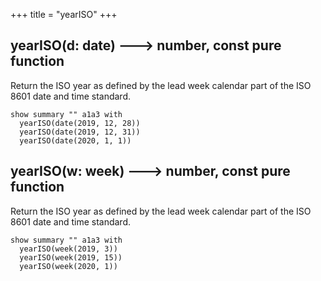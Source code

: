 +++
title = "yearISO"
+++

## yearISO(d: date) 🡒 number, const pure function

Return the ISO year as defined by the lead week calendar part of the ISO 8601 date and time standard.

```envision
show summary "" a1a3 with
  yearISO(date(2019, 12, 28))
  yearISO(date(2019, 12, 31))
  yearISO(date(2020, 1, 1))
```

## yearISO(w: week) 🡒 number, const pure function

Return the ISO year as defined by the lead week calendar part of the ISO 8601 date and time standard.

```envision
show summary "" a1a3 with
  yearISO(week(2019, 3))
  yearISO(week(2019, 15))
  yearISO(week(2020, 1))
```

